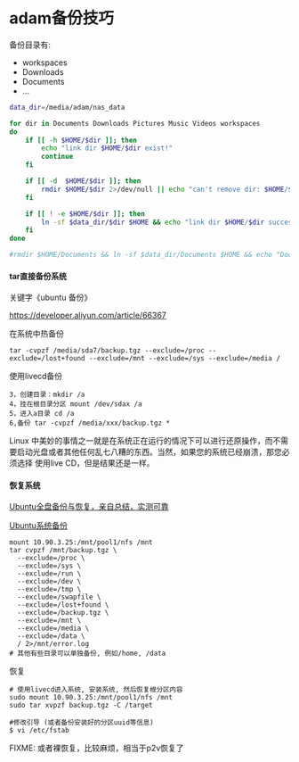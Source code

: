 # adam备份技巧

备份目录有:
* workspaces
* Downloads
* Documents
* ...

```bash
data_dir=/media/adam/nas_data

for dir in Documents Downloads Pictures Music Videos workspaces
do
    if [[ -h $HOME/$dir ]]; then
        echo "link dir $HOME/$dir exist!"
        continue
    fi

    if [[ -d  $HOME/$dir ]]; then
        rmdir $HOME/$dir 2>/dev/null || echo "can't remove dir: $HOME/$dir"
    fi

    if [[ ! -e $HOME/$dir ]]; then
        ln -sf $data_dir/$dir $HOME && echo "link dir $HOME/$dir success!"
    fi
done

#rmdir $HOME/Documents && ln -sf $data_dir/Documents $HOME && echo "Documents link created!"
```

#### tar直接备份系统

关键字《ubuntu 备份》

https://developer.aliyun.com/article/66367

在系统中热备份
```
tar -cvpzf /media/sda7/backup.tgz --exclude=/proc --exclude=/lost+found --exclude=/mnt --exclude=/sys --exclude=/media /
```

使用livecd备份
```
3，创建目录：mkdir /a
4，挂在根目录分区 mount /dev/sdax /a
5，进入a目录 cd /a
6,备份 tar -cvpzf /media/xxx/backup.tgz *
```

Linux 中美妙的事情之一就是在系统正在运行的情况下可以进行还原操作，而不需要启动光盘或者其他任何乱七八糟的东西。当然，如果您的系统已经崩溃，那您必须选择 使用live CD，但是结果还是一样。

#### 恢复系统

[Ubuntu全盘备份与恢复，亲自总结，实测可靠](https://blog.csdn.net/sinat_27554409/article/details/78227496)

[Ubuntu系统备份](https://zhuanlan.zhihu.com/p/51827233)

```
mount 10.90.3.25:/mnt/pool1/nfs /mnt
tar cvpzf /mnt/backup.tgz \
  --exclude=/proc \
  --exclude=/sys \
  --exclude=/run \
  --exclude=/dev \
  --exclude=/tmp \
  --exclude=/swapfile \
  --exclude=/lost+found \
  --exclude=/backup.tgz \
  --exclude=/mnt \
  --exclude=/media \
  --exclude=/data \
  / 2>/mnt/error.log
# 其他有些目录可以单独备份, 例如/home, /data
```

恢复
```
# 使用livecd进入系统, 安装系统, 然后恢复根分区内容
sudo mount 10.90.3.25:/mnt/pool1/nfs /mnt
sudo tar xvpzf backup.tgz -C /target

#修改引导 (或者备份安装好的分区uuid等信息)
$ vi /etc/fstab
```

FIXME: 或者裸恢复，比较麻烦，相当于p2v恢复了
